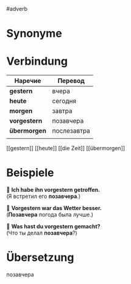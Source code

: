 

#adverb
# Synonyme

# Verbindung 
| Наречие        | Перевод     |
| -------------- | ----------- |
| **gestern**    | вчера       |
| **heute**      | сегодня     |
| **morgen**     | завтра      |
| **vorgestern** | позавчера   |
| **übermorgen** | послезавтра |
|                |             |
[[gestern]]
[[heute]]
[[die Zeit]]
[[übermorgen]]
# Beispiele
🔹 **Ich habe ihn vorgestern getroffen.**  
(Я встретил его **позавчера**.)

🔹 **Vorgestern war das Wetter besser.**  
(**Позавчера** погода была лучше.)

🔹 **Was hast du vorgestern gemacht?**  
(Что ты делал **позавчера**?)
# Übersetzung
позавчера

